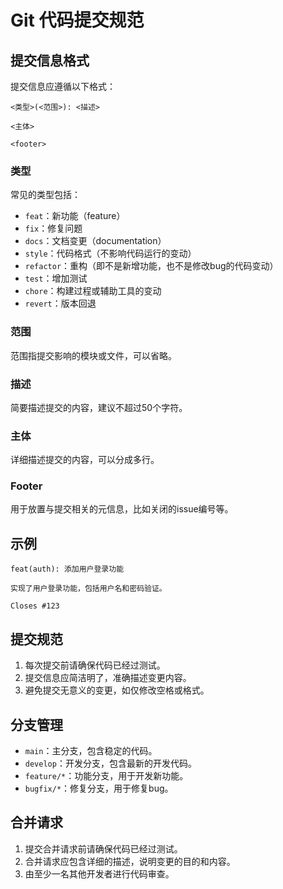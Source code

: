 # Git 代码提交规范

## 提交信息格式
提交信息应遵循以下格式：
```
<类型>(<范围>): <描述>

<主体>

<footer>
```

### 类型
常见的类型包括：
- `feat`：新功能（feature）
- `fix`：修复问题
- `docs`：文档变更（documentation）
- `style`：代码格式（不影响代码运行的变动）
- `refactor`：重构（即不是新增功能，也不是修改bug的代码变动）
- `test`：增加测试
- `chore`：构建过程或辅助工具的变动
- `revert`：版本回退

### 范围
范围指提交影响的模块或文件，可以省略。

### 描述
简要描述提交的内容，建议不超过50个字符。

### 主体
详细描述提交的内容，可以分成多行。

### Footer
用于放置与提交相关的元信息，比如关闭的issue编号等。

## 示例
```
feat(auth): 添加用户登录功能

实现了用户登录功能，包括用户名和密码验证。

Closes #123
```

## 提交规范
1. 每次提交前请确保代码已经过测试。
2. 提交信息应简洁明了，准确描述变更内容。
3. 避免提交无意义的变更，如仅修改空格或格式。

## 分支管理
- `main`：主分支，包含稳定的代码。
- `develop`：开发分支，包含最新的开发代码。
- `feature/*`：功能分支，用于开发新功能。
- `bugfix/*`：修复分支，用于修复bug。

## 合并请求
1. 提交合并请求前请确保代码已经过测试。
2. 合并请求应包含详细的描述，说明变更的目的和内容。
3. 由至少一名其他开发者进行代码审查。
